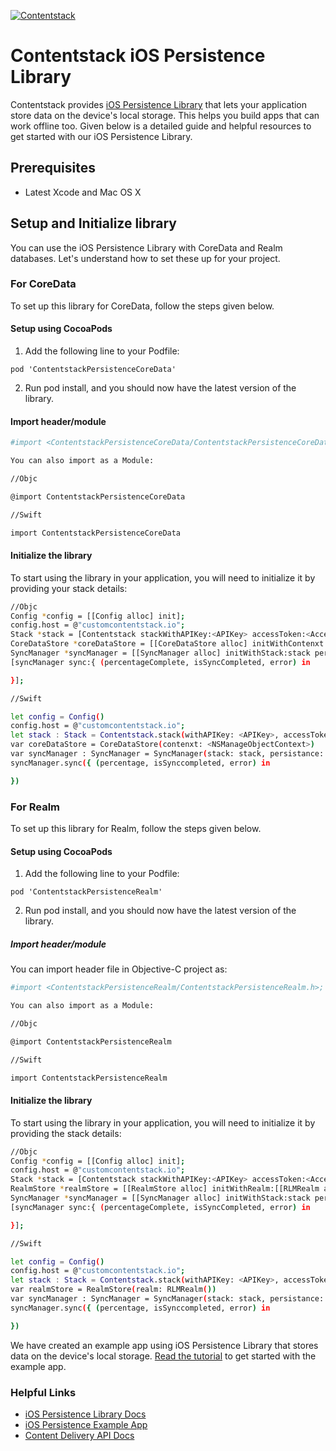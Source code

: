[![Contentstack](https://www.contentstack.com/docs/static/images/contentstack.png)](https://www.contentstack.com/)

# Contentstack iOS Persistence Library

Contentstack provides [iOS Persistence Library](https://www.contentstack.com/docs/guide/synchronization/using-realm-persistence-library-with-ios-sync-sdk) that lets your application store data on the device's local storage. This helps you build apps that can work offline too. Given below is a detailed guide and helpful resources to get started with our iOS Persistence Library.

## Prerequisites

- Latest Xcode and Mac OS X

## Setup and Initialize library

You can use the iOS Persistence Library with CoreData and Realm databases.  Let's understand how to set these up for your project.

### For CoreData
To set up this library for CoreData, follow the steps given below.

#### Setup using CocoaPods
1. Add the following line to your Podfile:
```
pod 'ContentstackPersistenceCoreData'
```
2. Run pod install, and you should now have the latest version of the library.

#### Import header/module

```sh
#import <ContentstackPersistenceCoreData/ContentstackPersistenceCoreData.h>;

You can also import as a Module:

//Objc

@import ContentstackPersistenceCoreData

//Swift

import ContentstackPersistenceCoreData
```

#### Initialize the library

To start using the library in your application, you will need to initialize it by providing your stack details:
```sh
//Objc
Config *config = [[Config alloc] init];
config.host = @"customcontentstack.io";
Stack *stack = [Contentstack stackWithAPIKey:<APIKey> accessToken:<AccessToken> environmentName:<EnvironmentName> config:config];
CoreDataStore *coreDataStore = [[CoreDataStore alloc] initWithContenxt: <NSManageObjectContext>];
SyncManager *syncManager = [[SyncManager alloc] initWithStack:stack persistance:coreDataStore]
[syncManager sync:{ (percentageComplete, isSyncCompleted, error) in

}];

//Swift

let config = Config()
config.host = @"customcontentstack.io";
let stack : Stack = Contentstack.stack(withAPIKey: <APIKey>, accessToken: <AccessToken>, environmentName: <EnvironmentName>, config:config)
var coreDataStore = CoreDataStore(contenxt: <NSManageObjectContext>)
var syncManager : SyncManager = SyncManager(stack: stack, persistance: coreDataStore)
syncManager.sync({ (percentage, isSynccompleted, error) in

})
```

### For Realm
To set up this library for Realm, follow the steps given below.

#### Setup using CocoaPods

1. Add the following line to your Podfile:
```
pod 'ContentstackPersistenceRealm'
```
2. Run pod install, and you should now have the latest version of the library.

##### Import header/module
You can import header file in Objective-C project as:
```sh
#import <ContentstackPersistenceRealm/ContentstackPersistenceRealm.h>;

You can also import as a Module:

//Objc

@import ContentstackPersistenceRealm

//Swift

import ContentstackPersistenceRealm
```

#### Initialize the library

To start using the library in your application, you will need to initialize it by providing the stack details:
```sh
//Objc
Config *config = [[Config alloc] init];
config.host = @"customcontentstack.io";
Stack *stack = [Contentstack stackWithAPIKey:<APIKey> accessToken:<AccessToken> environmentName:<EnvironmentName> config:config];
RealmStore *realmStore = [[RealmStore alloc] initWithRealm:[[RLMRealm alloc] init]];
SyncManager *syncManager = [[SyncManager alloc] initWithStack:stack persistance:realmStore]
[syncManager sync:{ (percentageComplete, isSyncCompleted, error) in

}];

//Swift

let config = Config()
config.host = @"customcontentstack.io";
let stack : Stack = Contentstack.stack(withAPIKey: <APIKey>, accessToken: <AccessToken>, environmentName: <EnvironmentName>, config:config)
var realmStore = RealmStore(realm: RLMRealm())
var syncManager : SyncManager = SyncManager(stack: stack, persistance: realmStore)
syncManager.sync({ (percentage, isSynccompleted, error) in

})
```
We have created an example app using iOS Persistence Library that stores data on the device's local storage. [Read the tutorial](https://github.com/contentstack/contentstack-ios-persistence-example) to get started with the example app.

### Helpful Links

- [iOS Persistence Library Docs](https://www.contentstack.com/docs/guide/synchronization/using-realm-persistence-library-with-ios-sync-sdk)
- [iOS Persistence Example App](https://github.com/contentstack/contentstack-ios-persistence-example)
- [Content Delivery API Docs](https://contentstack.com/docs/apis/content-delivery-api/)

